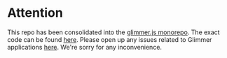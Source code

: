 # Attention

This repo has been consolidated into the [glimmer.js monorepo](https://github.com/glimmerjs/glimmer.js). The exact code can be found [here](https://github.com/glimmerjs/glimmer.js/tree/master/packages/%40glimmer/component). Please open up any issues related to Glimmer applications [here](https://github.com/glimmerjs/glimmer.js/issues). We're sorry for any inconvenience.
